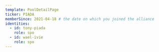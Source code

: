 ```yaml
---
template: PoolDetailPage
ticker: PIADA
memberSince: 2021-04-18 # the date on which you joined the alliance
identities:
  - id: tony-piada
    role: spo
  - id: wael-ivie
    role: spo
---
```

